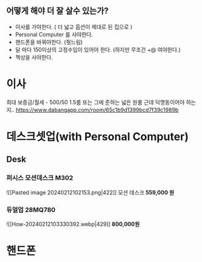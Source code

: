 ## 어떻게 해야 더 잘 살수 있는가?
* 이사를 가야한다. ( 더 넓고 옵션이 제대로 된 집으로 )
* Personal Computer 를 사야한다.
* 핸드폰을 바꿔야한다. (줫느림)
* 달 마다 150이상의 고정수입이 있어야 한다. (하지만 무조건 +@ 여야한다.)
* 책상을 사야한다.

# 이사 

최대 보증금/월세 - 500/50
1.5룸 또는 그에 준하는 넓은 원룸
근데 덕명동이어야 하는 지..
https://www.dabangapp.com/room/65c1b9d1399bcd7f39c1989b

# 데스크셋업(with Personal Computer)

## Desk
### 퍼시스 모션데스크 M302
![[Pasted image 20240212102153.png|422]]
모션 데스크
**559,000 원**
### 듀얼업 28MQ780
![[How-20240212103330392.webp|429]]
**800,000원**

# 핸드폰


